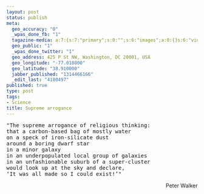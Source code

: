 ```yaml
--- 
layout: post
status: publish
meta: 
  geo_accuracy: "0"
  _wpas_done_fb: "1"
  tagazine-media: a:7:{s:7:"primary";s:0:"";s:6:"images";a:0:{}s:6:"videos";a:0:{}s:11:"image_count";s:1:"0";s:6:"author";s:7:"4180497";s:7:"blog_id";s:7:"8438084";s:9:"mod_stamp";s:19:"2011-08-27 17:29:26";}
  geo_public: "1"
  _wpas_done_twitter: "1"
  geo_address: 425 P St NW, Washington, DC 20001, USA
  geo_longitude: "-77.018000"
  geo_latitude: "38.910000"
  jabber_published: "1314466166"
  _edit_last: "4180497"
published: true
type: post
tags: 
- Science
title: Supreme arrogance
---
```

<pre>"The supreme arrogance of religious thinking: 
that a carbon-based bag of mostly water 
on a speck of iron-silicate dust 
around a boring dwarf star 
in a minor galaxy 
in an underpopulated local group of galaxies 
in an unfashionable suburb of a super-cluster 
would look up at the sky and declare, 
‘It was all made so I could exist!’"
</pre>
<p style="text-align:right;">Peter Walker</p>

